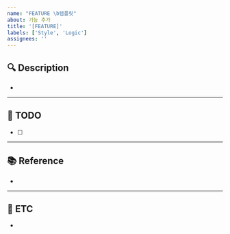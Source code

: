 ```yaml
---
name: "FEATURE \b템플릿"
about: 기능 추가
title: '[FEATURE]'
labels: ['Style', 'Logic']
assignees: ''
---
```


## :mag: Description

- 

<hr>

## :hammer: TODO

- [ ] 

<hr>

## :books: Reference

- 

<hr>

## :bell: ETC

- 